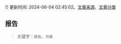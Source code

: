 :alarm_clock: 更新时间: 2024-06-04 02:45:02。[文章来源](/README.md)、[文章分类](/TAGS.md)

## 报告


> 关键字：`报告`、`月报`



